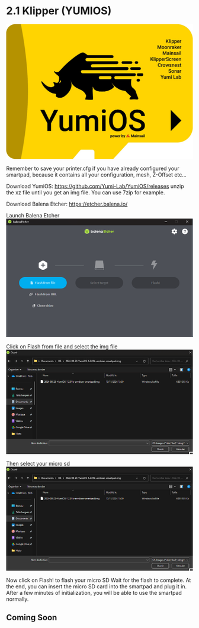 # 2.1 Klipper (YUMIOS)

![yumios](/img/SmartPi/klipper/YumiOSLogo.jpeg)

Remember to save your printer.cfg if you have already configured your smartpad, because it contains all your configuration, mesh, Z-Offset etc...

Download YumiOS: https://github.com/Yumi-Lab/YumiOS/releases
unzip the xz file until you get an img file. You can use 7zip for example.

Download Balena Etcher: https://etcher.balena.io/

Launch Balena Etcher
![yumios](/img/SmartPi/klipper/Balena001.png)

Click on Flash from file and select the img file
![yumios](/img/SmartPi/klipper/Balena002.png)

Then select your micro sd
![yumios](/img/SmartPi/klipper/Balena002.png)

Now click on Flash! to flash your micro SD
Wait for the flash to complete. At the end, you can insert the micro SD card into the smartpad and plug it in. After a few minutes of initialization, you will be able to use the smartpad normally.

## Coming Soon
